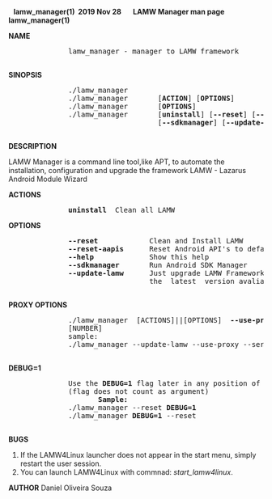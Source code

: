 **&nbsp;&nbsp;&nbsp;lamw_manager(1)&nbsp; 2019 Nov 28 &nbsp;&nbsp;&nbsp;&nbsp;&nbsp;&nbsp;LAMW Manager man page&nbsp;&nbsp;&nbsp;&nbsp;&nbsp;&nbsp; lamw_manager(1)**

**NAME**
<p>
       <pre>
              lamw_manager - manager to LAMW framework
       </pre>
</p>

**SINOPSIS**
<p>
       <pre>
              ./lamw_manager
              ./lamw_manager       [<strong>ACTION</strong>] [<strong>OPTIONS</strong>]
              ./lamw_manager       [<strong>OPTIONS</strong>]
              ./lamw_manager       [<strong>uninstall</strong>] [<strong>--reset</strong>] [<strong>--reset-aapis</strong>] 
                                   [<strong>--sdkmanager</strong>] [<strong>--update-lamw</strong>] [<strong>--help</strong>]
       </pre>
</p>

**DESCRIPTION**

<p>
              LAMW Manager is a command line tool,like APT, to automate the installation,  configuration  and  upgrade the framework LAMW - Lazarus Android Module Wizard
</p>

**ACTIONS**

<p>
       <pre>
              <strong>uninstall</strong>  Clean all LAMW</pre>
</p>

**OPTIONS**
<p>
       <pre>
              <strong>--reset</strong>            Clean and Install LAMW
              <strong>--reset-aapis</strong>      Reset Android API's to default
              <strong>--help</strong>             Show this help
              <strong>--sdkmanager</strong>       Run Android SDK Manager
              <strong>--update-lamw</strong>      Just upgrade LAMW Framework  (with 
                                 the  latest  version avaliable in git )
       </pre>
</p>

**PROXY OPTIONS**
<p>
       <pre>
              ./lamw_manager  [ACTIONS]||[OPTIONS]  <strong>--use-proxy</strong>  <strong>--server</strong> [HOST] <strong>--port</strong>
              [NUMBER]
              sample:
              ./lamw_manager --update-lamw --use-proxy --server 10.0.16.1 --port 3128
        </pre>
 </p>

**DEBUG=1**
<p>
       <pre>
              Use the <strong>DEBUG=1</strong> flag later in any position of ./lamw_manager 
              (flag does not count as argument)
                     <strong>Sample:</strong>
              ./lamw_manager --reset <strong>DEBUG=1</strong>
              ./lamw_manager <strong>DEBUG=1</strong> --reset
       </pre>
</p>

**BUGS**

<p>
       <ol>
              <li>If the LAMW4Linux launcher does not appear in the  start  menu,  simply restart the user session.</li>
              <li>You can launch LAMW4Linux with commnad: <em>start_lamw4linux</em>.</li>
       </ol>
</p>

**AUTHOR**
       Daniel Oliveira Souza 
